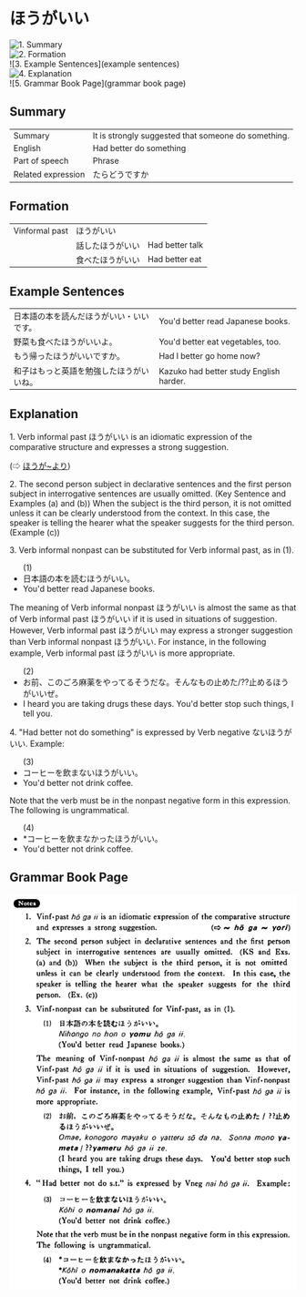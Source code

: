 # ほうがいい

![1. Summary](summary)<br>
![2. Formation](formation)<br>
![3. Example Sentences](example sentences)<br>
![4. Explanation](explanation)<br>
![5. Grammar Book Page](grammar book page)<br>


## Summary

<table><tr>   <td>Summary</td>   <td>It is strongly suggested that someone do something.</td></tr><tr>   <td>English</td>   <td>Had better do something</td></tr><tr>   <td>Part of speech</td>   <td>Phrase</td></tr><tr>   <td>Related expression</td>   <td>たらどうですか</td></tr></table>

## Formation

<table class="table"> <tbody><tr class="tr head"> <td class="td"><span class="bold"><span>Vinformal past</span></span></td> <td class="td"><span class="concept">ほうがいい</span> </td> <td class="td"><span>&nbsp;</span></td> </tr> <tr class="tr"> <td class="td"><span>&nbsp;</span></td> <td class="td"><span>話した</span><span class="concept">ほうがいい</span> </td> <td class="td"><span>Had    better talk</span></td> </tr> <tr class="tr"> <td class="td"><span>&nbsp;</span></td> <td class="td"><span>食べた</span><span class="concept">ほうがいい</span> </td> <td class="td"><span>Had    better eat</span></td> </tr> </tbody></table>

## Example Sentences

<table><tr>   <td>日本語の本を読んだほうがいい・いいです。</td>   <td>You'd better read Japanese books.</td></tr><tr>   <td>野菜も食べたほうがいいよ。</td>   <td>You'd better eat vegetables, too.</td></tr><tr>   <td>もう帰ったほうがいいですか。</td>   <td>Had I better go home now?</td></tr><tr>   <td>和子はもっと英語を勉強したほうがいいね。</td>   <td>Kazuko had better study English harder.</td></tr></table>

## Explanation

<p>1. Verb informal past <span class="cloze">ほうがいい</span> is an idiomatic expression of the comparative structure and expresses a strong suggestion.</p>  <p>(⇨ <a href="#㊦ ほうが~より">ほうが~より</a>)</p>  <p>2. The second person subject in declarative sentences and the first person subject in interrogative sentences are usually omitted. (Key Sentence and Examples (a) and (b)) When the subject is the third person, it is not omitted unless it can be clearly understood from the context. In this case, the speaker is telling the hearer what the speaker suggests for the third person. (Example (c))</p>  <p>3. Verb informal nonpast can be substituted for Verb informal past, as in (1).</p>  <ul>(1) <li>日本語の本を読む<span class="cloze">ほうがいい</span>。</li> <li>You'd better read Japanese books.</li> </ul>  <p>The meaning of Verb informal nonpast <span class="cloze">ほうがいい</span> is almost the same as that of Verb informal past <span class="cloze">ほうがいい</span> if it is used in situations of suggestion. However, Verb informal past <span class="cloze">ほうがいい</span> may express a stronger suggestion than Verb informal nonpast <span class="cloze">ほうがいい</span>. For instance, in the following example, Verb informal past <span class="cloze">ほうがいい</span> is more appropriate.</p>  <ul>(2) <li>お前、このごろ麻薬をやってるそうだな。そんなもの止めた/??止める<span class="cloze">ほうがいい</span>ぜ。</li> <li>I heard you are taking drugs these days. You'd better stop such things, I tell you.</li> </ul>  <p>4. "Had better not do something" is expressed by Verb negative ない<span class="cloze">ほうがいい</span>. Example:</p>  <ul>(3) <li>コーヒーを飲まない<span class="cloze">ほうがいい</span>。</li> <li>You'd better not drink coffee.</li> </ul>  <p>Note that the verb must be in the nonpast negative form in this expression. The following is ungrammatical.</p>  <ul>(4) <li>*コーヒーを飲まなかった<span class="cloze">ほうがいい</span>。</li> <li>You'd better not drink coffee.</li> </ul>

## Grammar Book Page

![](../img/Basicほうがいい.png)


